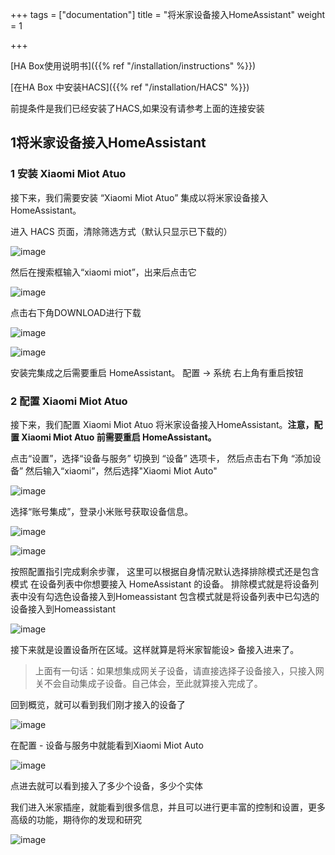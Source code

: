 +++
tags = ["documentation"]
title = "将米家设备接入HomeAssistant"
weight = 1

+++

[HA Box使用说明书]({{% ref "/installation/instructions" %}})

[在HA Box 中安装HACS]({{% ref "/installation/HACS" %}})

前提条件是我们已经安装了HACS,如果没有请参考上面的连接安装

## 1将米家设备接入HomeAssistant

### 1 安装 Xiaomi Miot Atuo

接下来，我们需要安装 “Xiaomi Miot Atuo” 集成以将米家设备接入HomeAssistant。

进入 HACS 页面，清除筛选方式（默认只显示已下载的）

![image](https://www.ha-box.xyz/uploads/default/optimized/1X/70e2335f30d0ac09481483ab161fd31c8ccdae7d_2_690x304.jpeg)





然后在搜索框输入“xiaomi miot”，出来后点击它

![image](https://www.ha-box.xyz/uploads/default/optimized/1X/7dbb3b2832a340b7144704101831281b78997f9a_2_690x268.png)





点击右下角DOWNLOAD进行下载

![image](https://www.ha-box.xyz/uploads/default/optimized/1X/c2e5a0057e07c7c71caa918194f809e2caa43ed4_2_690x272.png)



![image](https://www.ha-box.xyz/uploads/default/optimized/1X/4052018b771c4df4176b353895c0596dcfb258a2_2_690x347.jpeg)





安装完集成之后需要重启 HomeAssistant。
配置 → 系统 右上角有重启按钮

### 2 配置 Xiaomi Miot Atuo

接下来，我们配置 Xiaomi Miot Atuo 将米家设备接入HomeAssistant。**注意，配置 Xiaomi Miot Atuo 前需要重启 HomeAssistant。**

点击“设置”，选择“设备与服务”
切换到 “设备” 选项卡， 然后点击右下角 “添加设备”
然后输入“xiaomi”，然后选择"Xiaomi Miot Auto"



![image](https://www.ha-box.xyz/uploads/default/optimized/1X/6522b231a80bf78d487a8fc545347c4b350d2730_2_661x500.jpeg)





选择“账号集成”，登录小米账号获取设备信息。

![image](https://www.ha-box.xyz/uploads/default/optimized/1X/cd71249cb01282859a521a8a373a6e5629323f92_2_690x344.jpeg)



![image](https://www.ha-box.xyz/uploads/default/optimized/1X/92f4e0e5a705997eb38b985073bb5c8fa47a881a_2_644x500.jpeg)





按照配置指引完成剩余步骤，
这里可以根据自身情况默认选择排除模式还是包含模式
在设备列表中你想要接入 HomeAssistant 的设备。
排除模式就是将设备列表中没有勾选色设备接入到Homeassistant
包含模式就是将设备列表中已勾选的设备接入到Homeassistant

![image](https://www.ha-box.xyz/uploads/default/optimized/1X/c403c5c6840ffcc7de4c78bdedd16c2ade91c357_2_690x441.jpeg)





接下来就是设置设备所在区域。这样就算是将米家智能设> 备接入进来了。

> 上面有一句话：如果想集成网关子设备，请直接选择子设备接入，只接入网关不会自动集成子设备。自己体会，至此就算接入完成了。

回到概览，就可以看到我们刚才接入的设备了

![image](https://www.ha-box.xyz/uploads/default/optimized/1X/55cbe342ce51cb278d4599e0061df76d510d5b0b_2_690x443.jpeg)





在配置 - 设备与服务中就能看到Xiaomi Miot Auto

![image](https://www.ha-box.xyz/uploads/default/optimized/1X/ad4e3cd4220230604a9b3354a652d2566cc1a322_2_690x346.jpeg)



点进去就可以看到接入了多少个设备，多少个实体



我们进入米家插座，就能看到很多信息，并且可以进行更丰富的控制和设置，更多高级的功能，期待你的发现和研究

![image](https://www.ha-box.xyz/uploads/default/optimized/1X/103b0749a541718c1a75e8ecea1cb438338f0ee0_2_690x442.jpeg)

